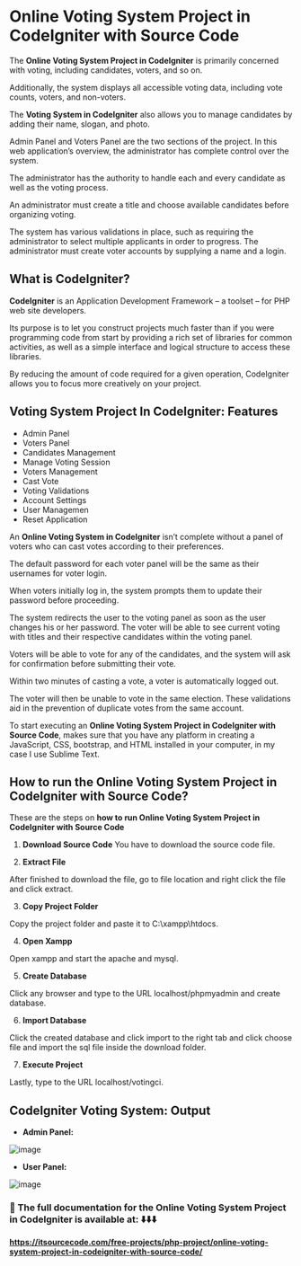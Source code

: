 # Online Voting System Project in CodeIgniter with Source Code
The **Online Voting System Project in CodeIgniter** is primarily concerned with voting, including candidates, voters, and so on.

Additionally, the system displays all accessible voting data, including vote counts, voters, and non-voters. 

The **Voting System in CodeIgniter** also allows you to manage candidates by adding their name, slogan, and photo.

Admin Panel and Voters Panel are the two sections of the project. In this web application’s overview, the administrator has complete control over the system.

The administrator has the authority to handle each and every candidate as well as the voting process. 

An administrator must create a title and choose available candidates before organizing voting.

The system has various validations in place, such as requiring the administrator to select multiple applicants in order to progress. The administrator must create voter accounts by supplying a name and a login.

## What is CodeIgniter?

**CodeIgniter** is an Application Development Framework – a toolset – for PHP web site developers.

Its purpose is to let you construct projects much faster than if you were programming code from start by providing a rich set of libraries for common activities, as well as a simple interface and logical structure to access these libraries.

By reducing the amount of code required for a given operation, CodeIgniter allows you to focus more creatively on your project.

## Voting System Project In CodeIgniter: Features

* Admin Panel
* Voters Panel
* Candidates Management
* Manage Voting Session
* Voters Management
* Cast Vote
* Voting Validations
* Account Settings
* User Managemen
* Reset Application

An **Online Voting System in CodeIgniter** isn’t complete without a panel of voters who can cast votes according to their preferences. 

The default password for each voter panel will be the same as their usernames for voter login. 

When voters initially log in, the system prompts them to update their password before proceeding.

The system redirects the user to the voting panel as soon as the user changes his or her password. The voter will be able to see current voting with titles and their respective candidates within the voting panel. 

Voters will be able to vote for any of the candidates, and the system will ask for confirmation before submitting their vote.

Within two minutes of casting a vote, a voter is automatically logged out. 

The voter will then be unable to vote in the same election. These validations aid in the prevention of duplicate votes from the same account.

To start executing an **Online Voting System Project in CodeIgniter with Source Code**, makes sure that you have any platform in creating a JavaScript, CSS,  bootstrap, and HTML installed in your computer, in my case I use Sublime Text.

## How to run the Online Voting System Project in CodeIgniter with Source Code?

These are the steps on **how to run Online Voting System Project in CodeIgniter with Source Code**

1. **Download Source Code**
You have to download the source code file.

2. **Extract File**

After finished to download the file, go to file location and right click the file and click extract.

3. **Copy Project Folder**

Copy the project folder and paste it to C:\xampp\htdocs.

4. **Open Xampp**

Open xampp and start the apache and mysql.

5. **Create Database**

Click any browser and type to the URL localhost/phpmyadmin and create database.

6. **Import Database**

Click the created database and click import to the right tab and click choose file and import the sql file inside the download folder.

7. **Execute Project**

Lastly, type to the URL localhost/votingci.

## CodeIgniter Voting System: Output

* **Admin Panel:**

![image](https://github.com/user-attachments/assets/de88b7fe-1c14-4037-8ffc-f8bc6956b3fa)

* **User Panel:**

![image](https://github.com/user-attachments/assets/69397b18-8140-4e42-a352-252f2b3181da)


### 📌 The full documentation for the Online Voting System Project in CodeIgniter is available at: ⬇️⬇️⬇️

**https://itsourcecode.com/free-projects/php-project/online-voting-system-project-in-codeigniter-with-source-code/**


